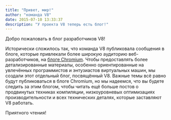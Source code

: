 ```yaml
---
title: "Привет, мир!"
author: "команда V8"
date: 2015-07-10 13:33:37
description: "У проекта V8 теперь есть блог!"
---
```

Добро пожаловать в блог разработчиков V8!

Исторически сложилось так, что команда V8 публиковала сообщения в блоге, которые привлекали более широкую аудиторию веб-разработчиков, на [блоге Chromium](https://blog.chromium.org/). Чтобы предоставлять более детализированные материалы, особенно ориентированные на увлечённых программистов и энтузиастов виртуальных машин, мы создали этот отдельный блог, посвящённый V8. Важные темы всё равно будут публиковаться в блоге Chromium, но мы надеемся, что вы будете следить за этим блогом, чтобы читать ещё больше постов о продвинутых техниках компиляции, низкоуровневых оптимизациях производительности и всех технических деталях, которые заставляют V8 работать.

<!--truncate-->
Приятного чтения!
